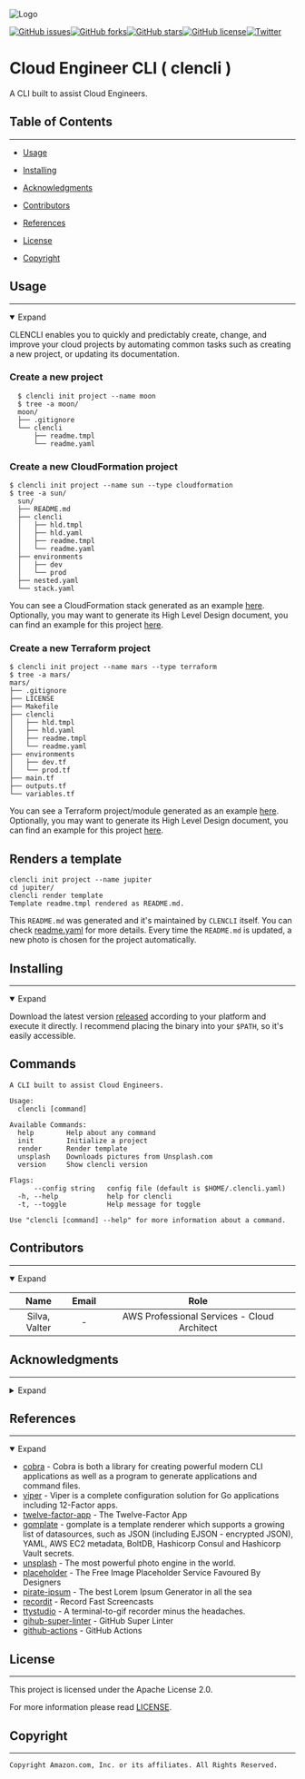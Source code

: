 <!--

  ** DO NOT EDIT THIS FILE
  ** 
  ** This file was automatically generated by the [CLENCLI](https://github.com/awslabs/clencli)
  ** 1) Make all changes on files under clencli/yaml/*.yaml
  ** 2) Run `clencli template` to rebuild this file
  **
  ** By following this practice we ensure standard and high-quality accross multiple projects.
  ** DO NOT EDIT THIS FILE

-->

![Logo](https://images.unsplash.com/photo-1492551557933-34265f7af79e?ixlib=rb-1.2.1&q=80&fm=jpg&crop=entropy&cs=tinysrgb&w=1080&fit=max&ixid=eyJhcHBfaWQiOjE1MjY5OH0)

[![GitHub issues](https://img.shields.io/github/issues/awslabs/clencli)](https://github.com/awslabs/clencli/issues)[![GitHub forks](https://img.shields.io/github/forks/awslabs/clencli)](https://github.com/awslabs/clencli/network)[![GitHub stars](https://img.shields.io/github/stars/awslabs/clencli)](https://github.com/awslabs/clencli/stargazers)[![GitHub license](https://img.shields.io/github/license/awslabs/clencli)](https://github.com/awslabs/clencli/blob/master/LICENSE)[![Twitter](https://img.shields.io/twitter/url?style=social&url=https%3A%2F%2Fgithub.com%2Fawslabs%2Fclencli)](https://twitter.com/intent/tweet?text=Wow:&url=https%3A%2F%2Fgithub.com%2Fawslabs%2Fclencli)

# Cloud Engineer CLI  ( clencli ) 

A CLI built to assist Cloud Engineers.

## Table of Contents
---




 - [Usage](#usage) 

 - [Installing](#installing) 


 - [Acknowledgments](#acknowledgments) 
 - [Contributors](#contributors) 
 - [References](#references) 
 - [License](#license) 
 - [Copyright](#copyright) 




## Usage
---
<details open>
  <summary>Expand</summary>

CLENCLI enables you to quickly and predictably create, change, and improve your cloud projects by automating common tasks such as creating a new project, or updating its documentation.

### Create a new project
```
  $ clencli init project --name moon
  $ tree -a moon/
  moon/
  ├── .gitignore
  └── clencli
      ├── readme.tmpl
      └── readme.yaml
```

### Create a new CloudFormation project

```
$ clencli init project --name sun --type cloudformation
$ tree -a sun/
  sun/
  ├── README.md
  ├── clencli
  │   ├── hld.tmpl
  │   ├── hld.yaml
  │   ├── readme.tmpl
  │   └── readme.yaml
  ├── environments
  │   ├── dev
  │   └── prod
  ├── nested.yaml
  └── stack.yaml
```
You can see a CloudFormation stack generated as an example [here](https://github.com/awslabs/clencli/tree/examples/a-cloudformation-project/examples/a-cloudformation-project). Optionally, you may want to generate its High Level Design document, you can find an example for this project [here](https://github.com/awslabs/clencli/blob/examples/a-cloudformation-project/examples/a-cloudformation-project/HLD.md).

### Create a new Terraform project

```
$ clencli init project --name mars --type terraform
$ tree -a mars/
mars/
├── .gitignore
├── LICENSE
├── Makefile
├── clencli
│   ├── hld.tmpl
│   ├── hld.yaml
│   ├── readme.tmpl
│   └── readme.yaml
├── environments
│   ├── dev.tf
│   └── prod.tf
├── main.tf
├── outputs.tf
└── variables.tf
```
You can see a Terraform project/module generated as an example [here](https://github.com/awslabs/clencli/tree/examples/a-terraform-project/examples/a-terraform-project). Optionally, you may want to generate its High Level Design document, you can find an example for this project [here](https://github.com/awslabs/clencli/blob/examples/a-terraform-project/examples/a-terraform-project/HLD.md).

## Renders a template
```
clencli init project --name jupiter
cd jupiter/
clencli render template
Template readme.tmpl rendered as README.md.
```

This `README.md` was generated and it's maintained by `CLENCLI` itself. You can check [readme.yaml](clencli/readme.yaml) for more details. Every time the `README.md` is updated, a new photo is chosen for the project automatically.
</details>





## Installing
---
<details open>
  <summary>Expand</summary>

Download the latest version [released](https://github.com/awslabs/clencli/releases) according to your platform and execute it directly. I recommend placing the binary into your `$PATH`, so it's easily accessible.
</details>









## Commands
```
A CLI built to assist Cloud Engineers.

Usage:
  clencli [command]

Available Commands:
  help        Help about any command
  init        Initialize a project
  render      Render template
  unsplash    Downloads pictures from Unsplash.com
  version     Show clencli version

Flags:
      --config string   config file (default is $HOME/.clencli.yaml)
  -h, --help            help for clencli
  -t, --toggle          Help message for toggle

Use "clencli [command] --help" for more information about a command.
```




## Contributors
---
<details open>
  <summary>Expand</summary>

|     Name     |         Email        |       Role      |
|:------------:|:--------------------:|:---------------:|
|  Silva, Valter  |  -  |  AWS Professional Services - Cloud Architect  |

</details>



## Acknowledgments
---
<details>
  <summary>Expand</summary>

Gratitude for assistance:
  * Sia, William - AWS Professional Service - Senior Cloud Architect
  * Dhingra, Prashit - AWS Professional Service - Cloud Architect


</details>



## References
---
<details open>
  <summary>Expand</summary>

  * [cobra](https://github.com/spf13/cobra) - Cobra is both a library for creating powerful modern CLI applications as well as a program to generate applications and command files.
  * [viper](https://github.com/spf13/viper) - Viper is a complete configuration solution for Go applications including 12-Factor apps.
  * [twelve-factor-app](https://12factor.net) - The Twelve-Factor App
  * [gomplate](https://github.com/hairyhenderson/gomplate) - gomplate is a template renderer which supports a growing list of datasources, such as JSON (including EJSON - encrypted JSON), YAML, AWS EC2 metadata, BoltDB, Hashicorp Consul and Hashicorp Vault secrets.
  * [unsplash](https://unsplash.com) - The most powerful photo engine in the world.
  * [placeholder](https://placeholder.com) - The Free Image Placeholder Service Favoured By Designers
  * [pirate-ipsum](https://pirateipsum.me) - The best Lorem Ipsum Generator in all the sea
  * [recordit](https://recordit.co) - Record Fast Screencasts
  * [ttystudio](https://github.com/chjj/ttystudio) - A terminal-to-gif recorder minus the headaches.
  * [gihub-super-linter](https://github.com/github/super-linter) - GitHub Super Linter
  * [github-actions](https://docs.github.com/en/free-pro-team@latest/actions/learn-github-actions/introduction-to-github-actions) - GitHub Actions


</details>



## License
---
This project is licensed under the Apache License 2.0.

For more information please read [LICENSE](LICENSE).



## Copyright
---
```
Copyright Amazon.com, Inc. or its affiliates. All Rights Reserved.
```

